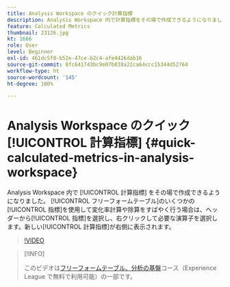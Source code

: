 ```yaml
---
title: Analysis Workspace のクイック計算指標
description: Analysis Workspace 内で計算指標をその場で作成できるようになりました。フリーフォームテーブルのいくつかの指標を使用して変化率計算や除算をすばやく行う場合は、ヘッダーから指標を選択し、右クリックして必要な演算子を選択します。新しい計算指標が右側に表示されます。
feature: Calculated Metrics
thumbnail: 23126.jpg
kt: 1666
role: User
level: Beginner
exl-id: 461dc5f8-b52e-47ce-b2c4-afe4426dab16
source-git-commit: 8fc641743bc9e07b838a22ca64ccc15344d52764
workflow-type: ht
source-wordcount: '145'
ht-degree: 100%

---
```


# Analysis Workspace のクイック [!UICONTROL 計算指標] {#quick-calculated-metrics-in-analysis-workspace}

Analysis Workspace 内で [!UICONTROL 計算指標] をその場で作成できるようになりました。 [!UICONTROL フリーフォームテーブル]のいくつかの[!UICONTROL 指標]を使用して変化率計算や除算をすばやく行う場合は、ヘッダーから[!UICONTROL 指標]を選択し、右クリックして必要な演算子を選択します。新しい[!UICONTROL 計算指標]が右側に表示されます。

>[!VIDEO](https://video.tv.adobe.com/v/23126/?quality=12&learn=on)

>[!INFO]
>
> このビデオは[フリーフォームテーブル、分析の基盤](https://experienceleague.adobe.com/?recommended=Analytics-U-1-2020.3)コース（Experience League で無料で利用可能）の一部です。
